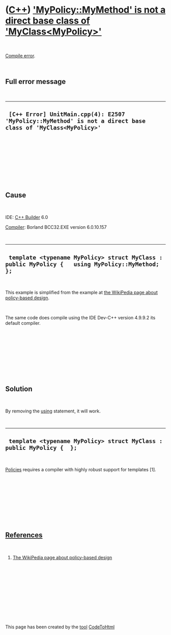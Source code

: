 
 

 

 

 

 

([C++](Cpp.md)) ['MyPolicy::MyMethod' is not a direct base class of 'MyClass&lt;MyPolicy&gt;'](CppCompileErrorMyPolicyMyMethodIsNotAdirectBaseClassOfMyClassMyPolicy.md)
==========================================================================================================================================================================

 

[Compile error](CppCompileError.md).

 

Full error message
------------------

 

  --------------------------------------------------------------------------------------------------------------
  ` [C++ Error] UnitMain.cpp(4): E2507 'MyPolicy::MyMethod' is not a direct base class of 'MyClass<MyPolicy>'`
  --------------------------------------------------------------------------------------------------------------

 

 

 

 

 

Cause
-----

 

IDE: [C++ Builder](CppBuilder.md) 6.0

[Compiler](CppCompiler.md): Borland BCC32.EXE version 6.0.10.157

 

  ---------------------------------------------------------------------------------------------------
  ` template <typename MyPolicy> struct MyClass : public MyPolicy {   using MyPolicy::MyMethod; };`
  ---------------------------------------------------------------------------------------------------

 

This example is simplified from the example at [the WikiPedia page about
policy-based design](http://en.wikipedia.org/wiki/Policy-based_design).

 

The same code does compile using the IDE Dev-C++ version 4.9.9.2 its
default compiler.

 

 

 

 

 

Solution
--------

 

By removing the [using](CppUsing.md) statement, it will work.

 

  ------------------------------------------------------------------------
  ` template <typename MyPolicy> struct MyClass : public MyPolicy {  };`
  ------------------------------------------------------------------------

 

[Policies](CppPolicy.md) requires a compiler with highly robust support
for templates \[1\].

 

 

 

 

 

[References](CppReferences.md)
-------------------------------

 

1.  [The WikiPedia page about policy-based
    design](http://en.wikipedia.org/wiki/Policy-based_design)

 

 

 

 

 

 

This page has been created by the [tool](Tools.md)
[CodeToHtml](ToolCodeToHtml.md)
